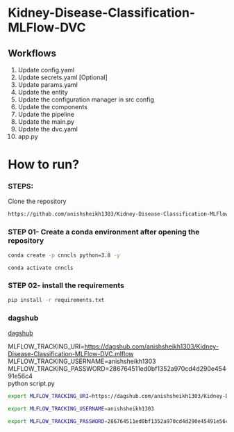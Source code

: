 # Kidney-Disease-Classification-MLFlow-DVC

## Workflows

1. Update config.yaml
2. Update secrets.yaml [Optional]
3. Update params.yaml
4. Update the entity
5. Update the configuration manager in src config
6. Update the components
7. Update the pipeline 
8. Update the main.py
9. Update the dvc.yaml
10. app.py

# How to run?
### STEPS:

Clone the repository

```bash
https://github.com/anishsheikh1303/Kidney-Disease-Classification-MLFlow-DVC
```
### STEP 01- Create a conda environment after opening the repository

```bash
conda create -p cnncls python=3.8 -y
```

```bash
conda activate cnncls
```


### STEP 02- install the requirements
```bash
pip install -r requirements.txt
```

### dagshub
[dagshub](https://dagshub.com/)

MLFLOW_TRACKING_URI=https://dagshub.com/anishsheikh1303/Kidney-Disease-Classification-MLFlow-DVC.mlflow \
MLFLOW_TRACKING_USERNAME=anishsheikh1303 \
MLFLOW_TRACKING_PASSWORD=286764511ed0bf1352a970cd4d290e45491e56c4 \
python script.py

```bash
export MLFLOW_TRACKING_URI=https://dagshub.com/anishsheikh1303/Kidney-Disease-Classification-MLFlow-DVC.mlflow

export MLFLOW_TRACKING_USERNAME=anishsheikh1303

export MLFLOW_TRACKING_PASSWORD=286764511ed0bf1352a970cd4d290e45491e56c4
```